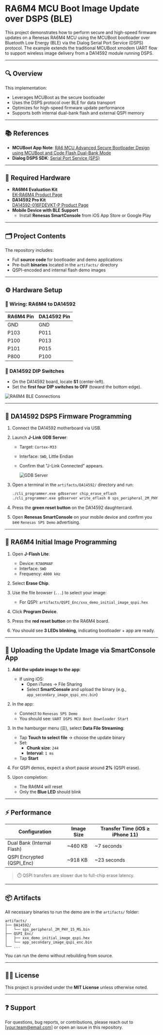 # RA6M4 MCU Boot Image Update over DSPS (BLE)

This project demonstrates how to perform secure and high-speed firmware updates on a Renesas RA6M4 MCU using the MCUBoot bootloader over Bluetooth Low Energy (BLE) via the Dialog Serial Port Service (DSPS) protocol. The example extends the traditional MCUBoot xmodem UART flow to support wireless image delivery from a DA14592 module running DSPS.

---

## 🔍 Overview

This implementation:
- Leverages MCUBoot as the secure bootloader
- Uses the DSPS protocol over BLE for data transport
- Optimizes for high-speed firmware update performance
- Supports both internal dual-bank flash and external QSPI memory

---

## 📚 References

- **MCUBoot App Note**: [RA6 MCU Advanced Secure Bootloader Design using MCUBoot and Code Flash Dual-Bank Mode](https://www.renesas.com/en/document/apn/ra6-mcu-advanced-secure-bootloader-design-using-mcuboot-and-code-flash-dualbank-mode?r=1333976)
- **Dialog DSPS SDK**: [Serial Port Service (SPS)](https://www.renesas.com/en/software-tool/serial-port-service-sps)

---

## 🧰 Required Hardware

- **RA6M4 Evaluation Kit**  
  [EK-RA6M4 Product Page](https://www.renesas.com/en/design-resources/boards-kits/ek-ra6m4#design_development)
- **DA14592 Pro Kit**  
  [DA14592-016FDEVKT-P Product Page](https://www.renesas.com/en/design-resources/boards-kits/da14592-016fdevkt-p#parametric_options)
- **Mobile Device with BLE Support**  
  - Install **Renesas SmartConsole** from iOS App Store or Google Play

---

## 🗂️ Project Contents

The repository includes:
- Full **source code** for bootloader and demo applications
- Pre-built **binaries** located in the `artifacts/` directory
- QSPI-encoded and internal flash demo images

---

## ⚙️ Hardware Setup

### 🔌 Wiring: RA6M4 to DA14592

| RA6M4 Pin | DA14592 Pin |
|-----------|-------------|
| GND       | GND         |
| P103      | P011        |
| P100      | P013        |
| P101      | P015        |
| P800      | P100        |

### 🧾 DA14592 DIP Switches

- On the DA14592 board, locate **S1** (center-left).
- Set the **first four DIP switches to OFF** (toward the bottom edge).

![RA6M4 BLE Connections](resources/ble_ra6_connections.png)

---

## 🧪 DA14592 DSPS Firmware Programming

1. Connect the DA14592 motherboard via USB.
2. Launch **J-Link GDB Server**:
   - Target: `Cortex-M33`
   - Interface: `SWD`, Little Endian
   - Confirm that "J-Link Connected" appears.

     ![GDB Server](resources/gdbserver.PNG)

3. Open a terminal in the `artifacts/DA14592/` directory and run:

    ```bash
    ./cli_programmer.exe gdbserver chip_erase_eflash
    ./cli_programmer.exe gdbserver write_eflash 0 sps_peripheral_2M_PHY_15_MS.bin
    ```

4. Press the **green reset button** on the DA14592 daughtercard.

5. Open **Renesas SmartConsole** on your mobile device and confirm you see `Renesas SPS Demo` advertising.

---

## 🧩 RA6M4 Initial Image Programming

1. Open **J-Flash Lite**:
   - Device: `R7A6M4AF`
   - Interface: `SWD`
   - Frequency: `4000 kHz`

2. Select **Erase Chip**.

3. Use the file browser (`...`) to select your image:
   - For QSPI: `artifacts/QSPI_Enc/xxx_demo_initial_image_qspi.hex`

4. Click **Program Device**.

5. Press the **red reset button** on the RA6M4 board.

6. You should see **3 LEDs blinking**, indicating bootloader + app are ready.

---

## 📱 Uploading the Update Image via SmartConsole App

1. **Add the update image to the app**:
   - If using iOS:
     - Open iTunes → File Sharing
     - Select **SmartConsole** and upload the binary (e.g., `app_secondary_image_qspi_enc.bin`)

2. In the app:
   - Connect to `Renesas SPS Demo`
   - You should see: `UART DSPS MCU Boot Downloader Start`

3. In the hamburger menu (☰), select **Data File Streaming**:
   - Tap **Touch to select file** → choose the update binary
   - Set:
     - **Chunk size**: `244`
     - **Interval**: `1 ms`
   - Tap **Start**

4. For QSPI demos, expect a short pause around **2%** (QSPI erase).

5. Upon completion:
   - The RA6M4 will reset
   - Only the **Blue LED** should blink

---

## ⚡ Performance

| Configuration                  | Image Size | Transfer Time (iOS ≥ iPhone 11) |
|-------------------------------|------------|-------------------------------|
| Dual Bank (Internal Flash)    | ~460 KB    | ~7 seconds                    |
| QSPI Encrypted (QSPI_Enc)     | ~918 KB    | ~23 seconds                   |

> ⏱️ QSPI transfers are slower due to full-chip erase latency.

---

## 📦 Artifacts

All necessary binaries to run the demo are in the `artifacts/` folder:

```
artifacts/
├── DA14592/
│   └── sps_peripheral_2M_PHY_15_MS.bin
├── QSPI_Enc/
│   ├── xxx_demo_initial_image_qspi.hex
│   └── app_secondary_image_qspi_enc.bin
└── ...
```

You can run the demo without rebuilding from source.

---

## 🧑‍💻 License

This project is provided under the **MIT License** unless otherwise noted.

---

## ❓ Support

For questions, bug reports, or contributions, please reach out to [your.team@email.com] or open an issue in this repository.
